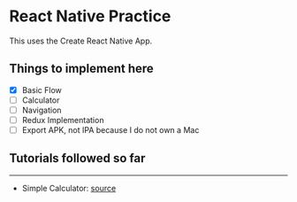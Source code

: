 # React Native Practice
This uses the Create React Native App.

## Things to implement here
- [x] Basic Flow
- [ ] Calculator
- [ ] Navigation
- [ ] Redux Implementation
- [ ] Export APK, not IPA because I do not own a Mac

## Tutorials followed so far
---
* Simple Calculator: [source](https://kylewbanks.com/blog/react-native-tutorial-part-3-developing-a-calculator)
